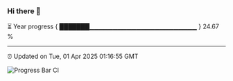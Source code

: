 ### Hi there 👋

⏳ Year progress { ███████▁▁▁▁▁▁▁▁▁▁▁▁▁▁▁▁▁▁▁▁▁▁▁ } 24.67 %

---

⏰ Updated on Tue, 01 Apr 2025 01:16:55 GMT

![Progress Bar CI](https://github.com/liununu/liununu/workflows/Progress%20Bar%20CI/badge.svg)
